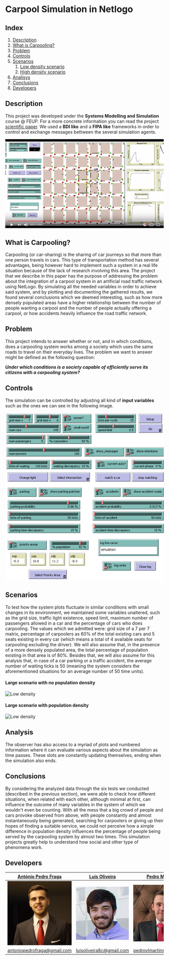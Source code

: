 # Carpool Simulation in Netlogo

## Index

1. [Description](#description)
2. [What is Carpooling?](#what-is-carpooling)
3. [Problem](#problem)
4. [Controls](#controls)
5. [Scenarios](#scenarios)
    1. [Low density scenario](large-scenario-with-no-population-density)
    2. [High density scenario](large-scenario-with-population-density)
6. [Analisys](#analysis)
7. [Conclusions](#conclusions)
8. [Developers](#developers)

## Description 

This project was developed under the **Systems Modelling and Simulation** course @ FEUP. For a more concrete information you can read the project [scientific paper](./report/simulation-carpool-system.pdf). We used a **BDI like** and a **FIPA like** frameworks in order to control and exchange messages bettween the several simulation agents.

[![Simulation Video](./README/video.png)](https://www.youtube.com/watch?v=z3BzHFrmHy8)

## What is Carpooling?

Carpooling (or car-sharing) is the sharing of car journeys so that more than one person travels in cars. This type of transportation method has several advantages, being however hard to implement such a system in a real life situation because of the lack of research involving this area. The project that we describe in this paper has the purpose of addressing the problem about the integration of a carpool system in an artificial road traffic network using NetLogo. By simulating all the needed variables in order to achieve said system, and by plotting and documenting the gathered results, we found several conclusions which we deemed interesting, such as how more densely populated areas have a higher relationship between the number of people wanting a carpool and the number of people actually offering a carpool, or how accidents heavily influence the road traffic network.

## Problem

This project intends to answer whether or not, and in which conditions, does a carpooling system works among a society which uses the same roads to travel on their everyday lives. The problem we want to answer might be defined as the following question:

**_Under which conditions is a society capable of efficiently serve its citizens with a carpooling system?_**

## Controls

The simulation can be controlled by adjusting all kind of **input variables** such as the ones we can see in the following image.

![Controls](./README/controls.png)

## Scenarios

To test how the system plots fluctuate in similar conditions with small changes in its environment, we maintained some variables unaltered, such as the grid size, traffic light existence, speed limit, maximum number of passengers allowed in a car and the percentage of cars who does carpooling. The values which we admitted were: grid size of a 7 per 7 matrix, percentage of carpoolers as 60\% of the total existing cars and 5 seats existing in every car (which means a total of 4 available seats for carpooling excluding the driver). We will also assume that, in the presence of a more densely populated area, the total percentage of population existing in that area is of 80\%. Besides that, we will also assume for this analysis that, in case of a car parking or a traffic accident, the average number of waiting ticks is 50 (meaning the system considers the aforementioned situations for an average number of 50 time units).

#### Large scenario with no population density

![Low density](./README/lowdensity.gif)

#### Large scenario with population density

![Low density](./README/highdensity.gif)

## Analysis

The observer has also access to a myriad of plots and numbered information where it can evaluate various aspects about the simulation as time passes. These slots are constantly updating themselves, ending when the simulation also ends.

## Conclusions

By considering the analyzed data through the six tests we conducted (described in the previous section), we were able to check how different situations, when related with each other, although minimal at first, can influence the outcome of many variables in the system of which we wouldn't even be counting. With all the mess that a big crowd of people and cars provoke observed from above, with people constantly and almost instantaneously being generated, searching for carpoolers or giving up their hopes of finding a suitable service, we could not perceive how a simple difference in population density influences the percentage of people being served by the carpooling system by almost two times. This simulation projects greatly help to understand how social and other type of phenomena work.

## Developers

| [António Pedro Fraga](https://github.com/pedrofraga) | [Luís Oliveira](https://github.com/luisoliveira8) | [Pedro Martins](https://github.com/pedrovlmartins) |
| ------------- | ------------- | ------------- |
| ![](./README/apf.jpg)  | ![](./README/lo.png) | ![](./README/pvlm.png)  |
| antoniopedrofraga@gmail.com | luisoliveira8c@gmail.com | pedrovlmartins@gmail.com  |



